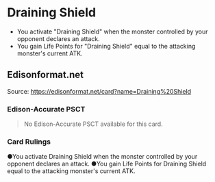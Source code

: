 # Draining Shield

*   You activate "Draining Shield" when the monster controlled by your opponent declares an attack.
*   You gain Life Points for "Draining Shield" equal to the attacking monster's current ATK.

## Edisonformat.net

Source: https://edisonformat.net/card?name=Draining%20Shield

### Edison-Accurate PSCT

> No Edison-Accurate PSCT available for this card.

### Card Rulings

●You activate Draining Shield when the monster controlled by your opponent declares an attack.
●You gain Life Points for Draining Shield equal to the attacking monster's current ATK.
            